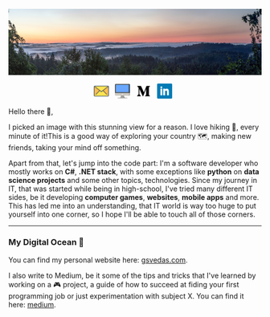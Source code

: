 [![Header](https://github.com/GintasS/GintasS/blob/master/Assets/nature-header.jpg "Header")](https://some-url.dev/)
<p align='center'>
<a href="mailto:gintautas.sve@gmail.com"><img height="30" src="https://github.com/GintasS/GintasS/blob/master/Assets/Icons/email2.png"></a>&nbsp;&nbsp;
<a href="https://gsvedas.com/"><img height="30" src="https://github.com/GintasS/GintasS/blob/master/Assets/Icons/desktop.png"></a>&nbsp;&nbsp;
<a href="https://medium.com/@svedas"><img height="30" src="https://github.com/GintasS/GintasS/blob/master/Assets/Icons/medium.png"></a>&nbsp;&nbsp;
<a href="https://www.linkedin.com/in/gintautas-svedas/"><img height="30" src="https://github.com/GintasS/GintasS/blob/master/Assets/Icons/linkedin.png"></a>&nbsp;&nbsp;
</p>

<p>Hello there 👋,</p>
<p>I picked an image with this stunning view for a reason. I love hiking 🥾, every minute of it!This is a good way of exploring your country 🗺️, making new friends, taking your mind off something.</p>
<p>Apart from that, let's jump into the code part: I'm a software developer who mostly works on <b>C#</b>, <b>.NET stack</b>, with some exceptions like <b>python</b> on <b>data science projects</b> and some other topics, technologies. Since my journey in IT, that was started while being in high-school, I've tried many different IT sides, be it developing <b>computer games</b>, <b>websites</b>, <b>mobile apps</b> and more. This has led me into an understanding, that IT world is way too huge to put yourself into one corner, so I hope I'll be able to touch all of those corners.

</p>

---

### My Digital Ocean 🌊
<p>You can find my personal website here: <a href="https://gsvedas.com/" target="_blank">gsvedas.com</a>.</p>
<p>I also write to Medium, be it some of the tips and tricks that I've learned by working on a 🎮 project, a guide of how to succeed at fiding your first programming job or just experimentation with subject X. You can find it here: <a href="https://medium.com/@svedas" target="_blank">medium</a>.
</p>

<!--
**GintasS/GintasS** is a ✨ _special_ ✨ repository because its `README.md` (this file) appears on your GitHub profile.

Here are some ideas to get you started:

- 🔭 I’m currently working on ...
- 🌱 I’m currently learning ...
- 👯 I’m looking to collaborate on ...
- 🤔 I’m looking for help with ...
- 💬 Ask me about ...
- 📫 How to reach me: ...
- 😄 Pronouns: ...
- ⚡ Fun fact: ...
-->
